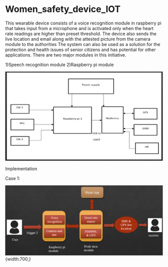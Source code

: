 # Women_safety_device_IOT
This wearable device consists of a voice recognition module in raspberry pi that takes input from a microphone and is activated only when the heart rate readings are higher than preset threshold. The device also sends the live location and email along with the attested picture from the camera module to the authorities The system can also be used as a solution for the protection and health issues of senior citizens and has potential for other applications.
There are two major modules in this initiative.

 1)Speech recognition module
 2)Raspberry pi module
 
 
![system_arch](https://github.com/lionelrodrigues/Women_safety_devicce_IOT/blob/main/images/system_architecture.png)

Implementation

Case 1:

![case1](https://github.com/lionelrodrigues/Women_safety_devicce_IOT/blob/main/images/implementation_case_1.png){width:700;}

 
